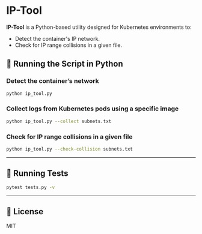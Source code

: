 # IP-Tool

**IP-Tool** is a Python-based utility designed for Kubernetes environments to:
- Detect the container's IP network.
- Check for IP range collisions in a given file.

## 🐍 Running the Script in Python

### **Detect the container’s network**
```sh
python ip_tool.py
```

### **Collect logs from Kubernetes pods using a specific image**
```sh
python ip_tool.py --collect subnets.txt
```

### **Check for IP range collisions in a given file**
```sh
python ip_tool.py --check-collision subnets.txt
```
---

## 🧪 Running Tests
```sh
pytest tests.py -v
```

---

## 📜 License
MIT
